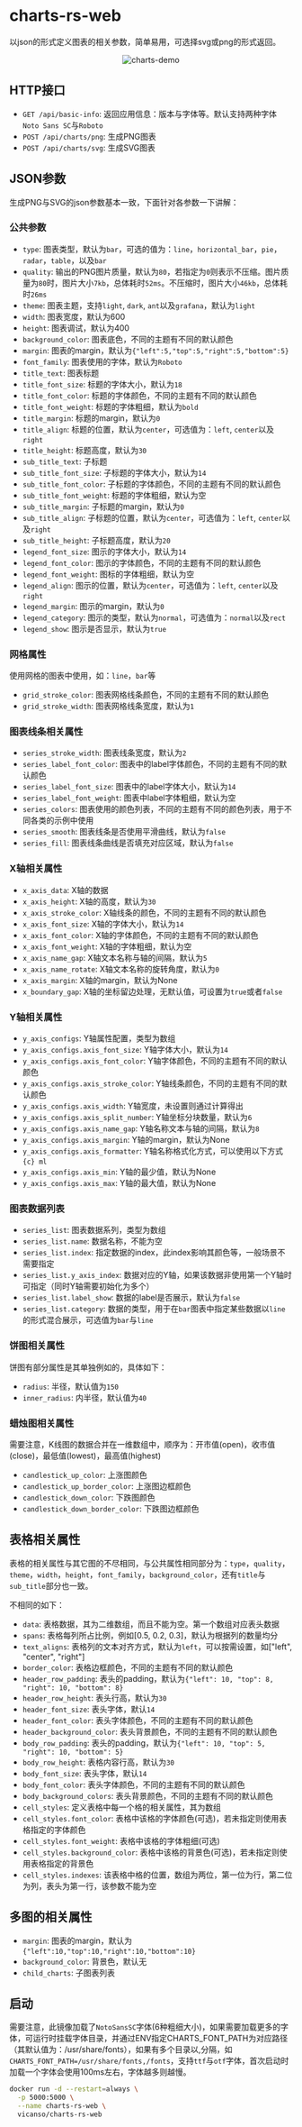 # charts-rs-web

以json的形式定义图表的相关参数，简单易用，可选择svg或png的形式返回。

<p align="center">
  <img src="./images/charts-demo.png" alt="charts-demo">
</p>

## HTTP接口

- `GET /api/basic-info`: 返回应用信息：版本与字体等。默认支持两种字体`Noto Sans SC`与`Roboto`
- `POST /api/charts/png`: 生成PNG图表
- `POST /api/charts/svg`: 生成SVG图表

## JSON参数

生成PNG与SVG的json参数基本一致，下面针对各参数一下讲解：

### 公共参数

- `type`: 图表类型，默认为`bar`，可选的值为：`line`，`horizontal_bar`，`pie`，`radar`，`table`，以及`bar`
- `quality`: 输出的PNG图片质量，默认为`80`，若指定为`0`则表示不压缩。图片质量为`80`时，图片大小`7kb`，总体耗时`52ms`。不压缩时，图片大小`46kb`，总体耗时`26ms`
- `theme`: 图表主题，支持`light`, `dark`, `ant`以及`grafana`，默认为`light`
- `width`: 图表宽度，默认为600
- `height`: 图表调试，默认为400
- `background_color`: 图表底色，不同的主题有不同的默认颜色
- `margin`: 图表的margin，默认为`{"left":5,"top":5,"right":5,"bottom":5}`
- `font_family`: 图表使用的字体，默认为`Roboto`
- `title_text`: 图表标题
- `title_font_size`: 标题的字体大小，默认为`18`
- `title_font_color`: 标题的字体颜色，不同的主题有不同的默认颜色
- `title_font_weight`: 标题的字体粗细，默认为`bold`
- `title_margin`: 标题的margin，默认为`0`
- `title_align`: 标题的位置，默认为`center`，可选值为：`left`, `center`以及`right`
- `title_height`: 标题高度，默认为`30`
- `sub_title_text`: 子标题
- `sub_title_font_size`: 子标题的字体大小，默认为`14`
- `sub_title_font_color`: 子标题的字体颜色，不同的主题有不同的默认颜色
- `sub_title_font_weight`: 标题的字体粗细，默认为空
- `sub_title_margin`: 子标题的margin，默认为`0`
- `sub_title_align`: 子标题的位置，默认为`center`，可选值为：`left`, `center`以及`right`
- `sub_title_height`: 子标题高度，默认为`20`
- `legend_font_size`: 图示的字体大小，默认为`14`
- `legend_font_color`: 图示的字体颜色，不同的主题有不同的默认颜色
- `legend_font_weight`: 图标的字体粗细，默认为空
- `legend_align`: 图示的位置，默认为`center`，可选值为：`left`, `center`以及`right`
- `legend_margin`: 图示的margin，默认为`0`
- `legend_category`: 图示的类型，默认为`normal`，可选值为：`normal`以及`rect`
- `legend_show`: 图示是否显示，默认为`true`

### 网格属性

使用网格的图表中使用，如：`line`，`bar`等

- `grid_stroke_color`: 图表网格线条颜色，不同的主题有不同的默认颜色
- `grid_stroke_width`: 图表网格线条宽度，默认为`1`


### 图表线条相关属性

- `series_stroke_width`: 图表线条宽度，默认为`2`
- `series_label_font_color`: 图表中的label字体颜色，不同的主题有不同的默认颜色
- `series_label_font_size`: 图表中的label字体大小，默认为`14`
- `series_label_font_weight`: 图表中label字体粗细，默认为空
- `series_colors`: 图表使用的颜色列表，不同的主题有不同的颜色列表，用于不同各类的示例中使用
- `series_smooth`: 图表线条是否使用平滑曲线，默认为`false`
- `series_fill`: 图表线条曲线是否填充对应区域，默认为`false`


### X轴相关属性

- `x_axis_data`: X轴的数据
- `x_axis_height`: X轴的高度，默认为`30`
- `x_axis_stroke_color`: X轴线条的颜色，不同的主题有不同的默认颜色
- `x_axis_font_size`: X轴的字体大小，默认为`14`
- `x_axis_font_color`: X轴的字体颜色，不同的主题有不同的默认颜色
- `x_axis_font_weight`: X轴的字体粗细，默认为空
- `x_axis_name_gap`: X轴文本名称与轴的间隔，默认为`5`
- `x_axis_name_rotate`: X轴文本名称的旋转角度，默认为`0`
- `x_axis_margin`: X轴的margin，默认为None
- `x_boundary_gap`: X轴的坐标留边处理，无默认值，可设置为`true`或者`false`


### Y轴相关属性

- `y_axis_configs`: Y轴属性配置，类型为数组
- `y_axis_configs.axis_font_size`: Y轴字体大小，默认为`14`
- `y_axis_configs.axis_font_color`: Y轴字体颜色，不同的主题有不同的默认颜色
- `y_axis_configs.axis_stroke_color`: Y轴线条颜色，不同的主题有不同的默认颜色
- `y_axis_configs.axis_width`: Y轴宽度，未设置则通过计算得出
- `y_axis_configs.axis_split_number`: Y轴坐标分块数量，默认为`6`
- `y_axis_configs.axis_name_gap`: Y轴名称文本与轴的间隔，默认为`8`
- `y_axis_configs.axis_margin`: Y轴的margin，默认为None
- `y_axis_configs.axis_formatter`: Y轴名称格式化方式，可以使用以下方式`{c} ml`
- `y_axis_configs.axis_min`: Y轴的最少值，默认为None
- `y_axis_configs.axis_max`: Y轴的最大值，默认为None

### 图表数据列表

- `series_list`: 图表数据系列，类型为数组
- `series_list.name`: 数据名称，不能为空
- `series_list.index`: 指定数据的index，此index影响其颜色等，一般场景不需要指定
- `series_list.y_axis_index`: 数据对应的Y轴，如果该数据非使用第一个Y轴时可指定（同时Y轴需要初始化为多个）
- `series_list.label_show`: 数据的label是否展示，默认为`false`
- `series_list.category`: 数据的类型，用于在`bar`图表中指定某些数据以`line`的形式混合展示，可选值为`bar`与`line`

### 饼图相关属性

饼图有部分属性是其单独例如的，具体如下：

- `radius`: 半径，默认值为`150`
- `inner_radius`: 内半径，默认值为`40`

### 蜡烛图相关属性

需要注意，K线图的数据合并在一维数组中，顺序为：开市值(open)，收市值(close)，最低值(lowest)，最高值(highest)

- `candlestick_up_color`: 上涨图颜色
- `candlestick_up_border_color`: 上涨图边框颜色
- `candlestick_down_color`: 下跌图颜色
- `candlestick_down_border_color`: 下跌图边框颜色

## 表格相关属性

表格的相关属性与其它图的不尽相同，与公共属性相同部分为：`type`，`quality`，`theme`，`width`，`height`，`font_family`，`background_color`，还有`title`与`sub_title`部分也一致。

不相同的如下：

- `data`: 表格数据，其为二维数组，而且不能为空。第一个数组对应表头数据
- `spans`: 表格每列所占比例，例如[0.5, 0.2, 0.3]，默认为根据列的数量均分
- `text_aligns`: 表格列的文本对齐方式，默认为`left`，可以按需设置，如["left", "center", "right"]
- `border_color`: 表格边框颜色，不同的主题有不同的默认颜色
- `header_row_padding`: 表头的padding，默认为`{"left": 10, "top": 8, "right": 10, "bottom": 8}`
- `header_row_height`: 表头行高，默认为`30`
- `header_font_size`: 表头字体，默认`14`
- `header_font_color`: 表头字体颜色，不同的主题有不同的默认颜色
- `header_background_color`: 表头背景颜色，不同的主题有不同的默认颜色
- `body_row_padding`: 表头的padding，默认为`{"left": 10, "top": 5, "right": 10, "bottom": 5}`
- `body_row_height`: 表格内容行高，默认为`30`
- `body_font_size`: 表头字体，默认`14`
- `body_font_color`: 表头字体颜色，不同的主题有不同的默认颜色
- `body_background_colors`: 表头背景颜色，不同的主题有不同的默认颜色
- `cell_styles`: 定义表格中每一个格的相关属性，其为数组
- `cell_styles.font_color`: 表格中该格的字体颜色(可选)，若未指定则使用表格指定的字体颜色
- `cell_styles.font_weight`: 表格中该格的字体粗细(可选)
- `cell_styles.background_color`: 表格中该格的背景色(可选)，若未指定则使用表格指定的背景色
- `cell_styles.indexes`: 该表格中格的位置，数组为两位，第一位为行，第二位为列，表头为第一行，该参数不能为空


## 多图的相关属性

- `margin`: 图表的margin，默认为`{"left":10,"top":10,"right":10,"bottom":10}`
- `background_color`: 背景色，默认无
- `child_charts`: 子图表列表

## 启动

需要注意，此镜像加载了`NotoSansSC`字体(6种粗细大小)，如果需要加载更多的字体，可运行时挂载字体目录，并通过ENV指定CHARTS_FONT_PATH为对应路径（其默认值为：/usr/share/fonts），如果有多个目录以,分隔，如`CHARTS_FONT_PATH=/usr/share/fonts,/fonts`，支持`ttf`与`otf`字体，首次启动时加载一个字体会使用100ms左右，字体越多则越慢。

```bash
docker run -d --restart=always \
  -p 5000:5000 \
  --name charts-rs-web \
  vicanso/charts-rs-web
```
